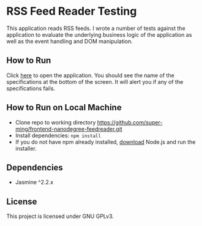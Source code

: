 # RSS Feed Reader Testing

This application reads RSS feeds. I wrote a number of tests against the
application to evaluate the underlying business logic of the application as well
as the event handling and DOM manipulation.

## How to Run

Click [here](https://super-ming.github.io/frontend-nanodegree-feedreader/)
to open the application. You should see the name of the specifications at the
bottom of the screen. It will alert you if any of the specifications fails.

## How to Run on Local Machine
* Clone repo to working directory https://github.com/super-ming/frontend-nanodegree-feedreader.git
* Install dependencies: ```npm install```
* If you do not have npm already installed, [download](https://nodejs.org/en/download/) Node.js and run the installer.

## Dependencies
* Jasmine ^2.2.x

## License
This project is licensed under GNU GPLv3.
